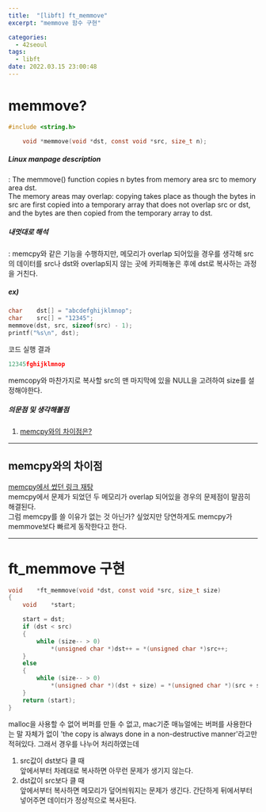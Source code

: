 ```yaml
---
title:  "[libft] ft_memmove"
excerpt: "memmove 함수 구현"

categories:
  - 42seoul
tags:
  - libft
date: 2022.03.15 23:00:48
---
```


# memmove?

```c
#include <string.h>

    void *memmove(void *dst, const void *src, size_t n);
```

##### Linux manpage description    
:   The memmove() function copies n bytes from memory area src to memory area dst.    
The memory areas may overlap: copying takes place as though the bytes in src are first copied into a temporary array that does not overlap src or dst, and the bytes are then copied from the temporary array to dst.    

##### 내멋대로 해석    
:  memcpy와 같은 기능을 수행하지만, 메모리가 overlap 되어있을 경우를 생각해 src의 데이터를 src나 dst와 overlap되지 않는 곳에 카피해놓은 후에 dst로 복사하는 과정을 거친다.  

##### ex)    
```c
char	dst[] = "abcdefghijklmnop";
char	src[] = "12345";
memmove(dst, src, sizeof(src) - 1);
printf("%s\n", dst);
```
코드 실행 결과
```c
12345fghijklmnop
```
memcopy와 마찬가지로 복사할 src의 맨 마지막에 있을 NULL을 고려하여 size를 설정해야한다.

##### 의문점 및 생각해볼점    
1. [memcpy와의 차이점은?](#memcpy와의-차이점)    

***

## memcpy와의 차이점

[memcpy에서 썼던 링크 재탕](https://blog.naver.com/PostView.nhn?isHttpsRedirect=true&blogId=sharonichoya&logNo=220510332768)    
memcpy에서 문제가 되었던 두 메모리가 overlap 되어있을 경우의 문제점이 말끔히 해결된다.    
그럼 memcpy를 쓸 이유가 없는 것 아닌가? 싶었지만 당연하게도 memcpy가 memmove보다 빠르게 동작한다고 한다.    

***

# ft_memmove 구현

```c
void	*ft_memmove(void *dst, const void *src, size_t size)
{
	void	*start;

	start = dst;
	if (dst < src)
	{
		while (size-- > 0)
			*(unsigned char *)dst++ = *(unsigned char *)src++;
	}
	else
	{
		while (size-- > 0)
			*(unsigned char *)(dst + size) = *(unsigned char *)(src + size);
	}	
	return (start);
}
```
malloc을 사용할 수 없어 버퍼를 만들 수 없고, mac기준 매뉴얼에는 버퍼를 사용한다는 말 자체가 없이 'the copy is always done in a non-destructive manner'라고만 적혀있다. 그래서 경우를 나누어 처리하였는데    
1. src값이 dst보다 클 때    
앞에서부터 차례대로 복사하면 아무런 문제가 생기지 않는다.    
2. dst값이 src보다 클 때    
앞에서부터 복사하면 메모리가 덮어씌워지는 문제가 생긴다. 간단하게 뒤에서부터 넣어주면 데이터가 정상적으로 복사된다.    

